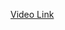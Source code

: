 [Video Link](https://www.youtube.com/watch?v=8OugD0v5a4g&list=PLLz6Bi1mIXhEXEnfAgUJXB0vLjHkyee6q&index=8)
